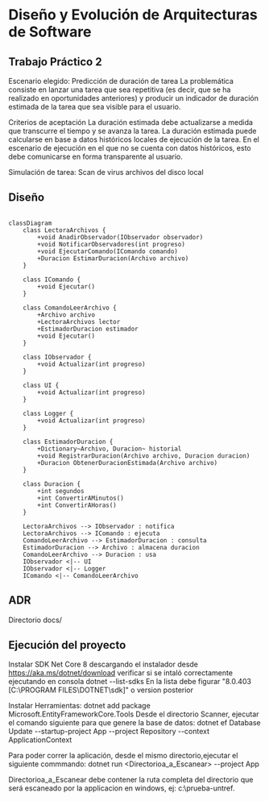 # Diseño y Evolución de Arquitecturas de Software

## Trabajo Práctico 2

Escenario elegido: Predicción de duración de tarea
La problemática consiste en lanzar una tarea que sea repetitiva (es decir, que se ha realizado en oportunidades anteriores) y producir un indicador de duración estimada de la tarea que sea visible para el usuario.

Criterios de aceptación
La duración estimada debe actualizarse a medida que transcurre el tiempo y se avanza la tarea.
La duración estimada puede calcularse en base a datos históricos locales de ejecución de la tarea.
En el escenario de ejecución en el que no se cuenta con datos históricos, esto debe comunicarse en forma transparente al usuario.


Simulación de tarea: Scan de virus archivos del disco local

## Diseño


```mermaid

classDiagram
    class LectoraArchivos {
        +void AnadirObservador(IObservador observador)
        +void NotificarObservadores(int progreso)
        +void EjecutarComando(IComando comando)
        +Duracion EstimarDuracion(Archivo archivo)
    }

    class IComando {
        +void Ejecutar()
    }

    class ComandoLeerArchivo {
        +Archivo archivo
        +LectoraArchivos lector
        +EstimadorDuracion estimador
        +void Ejecutar()
    }

    class IObservador {
        +void Actualizar(int progreso)
    }

    class UI {
        +void Actualizar(int progreso)
    }

    class Logger {
        +void Actualizar(int progreso)
    }

    class EstimadorDuracion {
        +Dictionary~Archivo, Duracion~ historial
        +void RegistrarDuracion(Archivo archivo, Duracion duracion)
        +Duracion ObtenerDuracionEstimada(Archivo archivo)
    }

    class Duracion {
        +int segundos
        +int ConvertirAMinutos()
        +int ConvertirAHoras()
    }

    LectoraArchivos --> IObservador : notifica
    LectoraArchivos --> IComando : ejecuta
    ComandoLeerArchivo --> EstimadorDuracion : consulta
    EstimadorDuracion --> Archivo : almacena duracion
    ComandoLeerArchivo --> Duracion : usa
    IObservador <|-- UI
    IObservador <|-- Logger
    IComando <|-- ComandoLeerArchivo

```

## ADR 

Directorio docs/ 


## Ejecución del proyecto

Instalar SDK Net Core 8 descargando el instalador desde https://aka.ms/dotnet/download
verificar si se intaló correctamente ejecutando en consola 
dotnet --list-sdks
En la lista debe figurar "8.0.403 [C:\PROGRAM FILES\DOTNET\sdk]" o version posterior

Instalar Herramientas:
dotnet add package Microsoft.EntityFrameworkCore.Tools 
Desde el directorio Scanner, ejecutar el comando siguiente para que genere la base de datos:
 dotnet ef Database Update --startup-project App --project Repository --context ApplicationContext

Para poder correr la aplicación, desde el mismo directorio,ejecutar el siguiente commmando:
     dotnet run <Directorioa_a_Escanear> --project App

Directorioa_a_Escanear debe contener la ruta completa del directorio que será escaneado por la applicacion en windows, 
ej: c:\prueba-untref.
